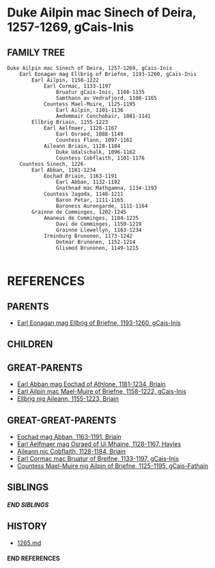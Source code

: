 # Duke Ailpin mac Sinech of Deira, 1257-1269, gCais-Inis

## FAMILY TREE 
```
Duke Ailpin mac Sinech of Deira, 1257-1269, gCais-Inis
    Earl Eonagan mag Ellbrig of Briefne, 1193-1260, gCais-Inis
        Earl Ailpin, 1158-1222
            Earl Cormac, 1133-1197
                Bruatur gCais-Inis, 1108-1135
                Samthann av Vedrafjord, 1108-1165
            Countess Mael-Muire, 1125-1195
                Earl Ailpin, 1101-1136
                Aedemmair Conchobair, 1081-1141    
        Ellbrig Briain, 1155-1223
            Earl Aelfmaer, 1128-1167
                Earl Osraed, 1088-1149
                Countess Flann, 1097-1161
            Aileann Briain, 1128-1184
                Duke Udalschalk, 1096-1162
                Countess Cobflaith, 1101-1176
    Countess Sinech, 1226-
        Earl Abban, 1181-1234
            Eochad Briain, 1163-1191
                Earl Abban, 1132-1192
                Gnathnad mac Mathgamna, 1134-1193
            Countess Jagoda, 1148-1211
                Baron Petar, 1111-1165
                Baroness Aurengarde, 1111-1164
        Grainne de Comminges, 1202-1245
            Amaneus de Comminges, 1184-1235
                Davi de Comminges, 1150-1219
                Grainne Llewellyn, 1163-1234
            Irminburg Brunonen, 1173-1242
                Detmar Brunonen, 1152-1214
                Glismod Brunonen, 1149-1215
          
```


# REFERENCES

## PARENTS 
* [Earl Eonagan mag Ellbrig of Briefne, 1193-1260, gCais-Inis](eonagan_mag_ellbrig_1193.md)

## CHILDREN 


## GREAT-PARENTS 
* [Earl Abban mag Eochad of Athlone, 1181-1234, Briain](abban_mag_eochad_1181.md)
* [Earl Ailpin mac Mael-Muire of Briefne, 1158-1222, gCais-Inis](ailpin_mac_mael-muire_1158.md)
* [Ellbrig nig Aileann, 1155-1223, Briain](ellbrig_nig_aileann_1155.md)


## GREAT-GREAT-PARENTS 
* [Eochad mag Abban, 1163-1191, Briain](eochad_mag_abban_1163.md)
* [Earl Aelfmaer mag Osraed of Ui Mhaine, 1128-1167, Hayles](aelfmaer_mag_osraed_1128.md)
* [Aileann nic Cobflaith, 1128-1184, Briain](aileann_nic_cobflaith_1128.md)
* [Earl Cormac mac Bruatur of Breifne, 1133-1197, gCais-Inis](cormac_mac_bruatur_1133.md)
* [Countess Mael-Muire nig Ailpin of Briefne, 1125-1195, gCais-Fathain](mael-muire_nig_ailpin_1125.md)

## SIBLINGS

##### END SIBLINGS  
## HISTORY
* [1265.md](../h/1265.md)

#### END REFERENCES
